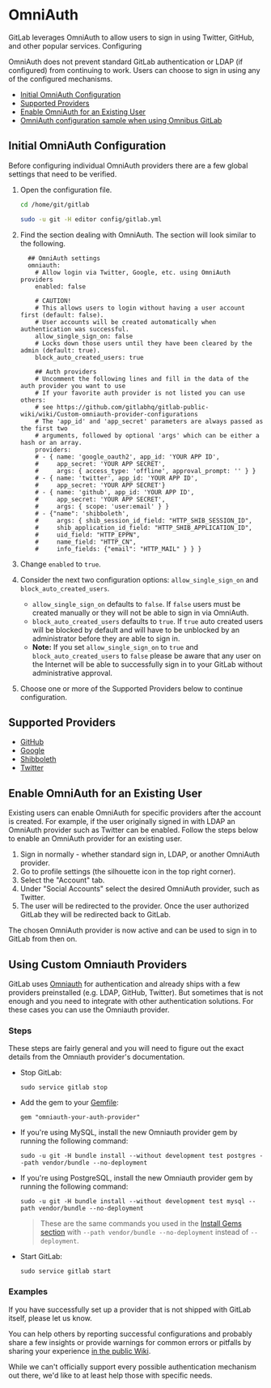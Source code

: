 # OmniAuth

GitLab leverages OmniAuth to allow users to sign in using Twitter, GitHub, and other popular services. Configuring

OmniAuth does not prevent standard GitLab authentication or LDAP (if configured) from continuing to work. Users can choose to sign in using any of the configured mechanisms.

- [Initial OmniAuth Configuration](#initial-omniauth-configuration)
- [Supported Providers](#supported-providers)
- [Enable OmniAuth for an Existing User](#enable-omniauth-for-an-existing-user)
- [OmniAuth configuration sample when using Omnibus GitLab](https://gitlab.com/gitlab-org/omnibus-gitlab/tree/master#omniauth-google-twitter-github-login)

## Initial OmniAuth Configuration

Before configuring individual OmniAuth providers there are a few global settings that need to be verified.

1.  Open the configuration file.

    ```sh
    cd /home/git/gitlab

    sudo -u git -H editor config/gitlab.yml
    ```

1.  Find the section dealing with OmniAuth. The section will look similar to the following.

    ```
      ## OmniAuth settings
      omniauth:
        # Allow login via Twitter, Google, etc. using OmniAuth providers
        enabled: false

        # CAUTION!
        # This allows users to login without having a user account first (default: false).
        # User accounts will be created automatically when authentication was successful.
        allow_single_sign_on: false
        # Locks down those users until they have been cleared by the admin (default: true).
        block_auto_created_users: true

        ## Auth providers
        # Uncomment the following lines and fill in the data of the auth provider you want to use
        # If your favorite auth provider is not listed you can use others:
        # see https://github.com/gitlabhq/gitlab-public-wiki/wiki/Custom-omniauth-provider-configurations
        # The 'app_id' and 'app_secret' parameters are always passed as the first two
        # arguments, followed by optional 'args' which can be either a hash or an array.
        providers:
        # - { name: 'google_oauth2', app_id: 'YOUR APP ID',
        #     app_secret: 'YOUR APP SECRET',
        #     args: { access_type: 'offline', approval_prompt: '' } }
        # - { name: 'twitter', app_id: 'YOUR APP ID',
        #     app_secret: 'YOUR APP SECRET'}
        # - { name: 'github', app_id: 'YOUR APP ID',
        #     app_secret: 'YOUR APP SECRET',
        #     args: { scope: 'user:email' } }
        # - {"name": 'shibboleth',
        #     args: { shib_session_id_field: "HTTP_SHIB_SESSION_ID",
        #     shib_application_id_field: "HTTP_SHIB_APPLICATION_ID",
        #     uid_field: "HTTP_EPPN",
        #     name_field: "HTTP_CN",
        #     info_fields: {"email": "HTTP_MAIL" } } }

    ```

1.  Change `enabled` to `true`.

1.  Consider the next two configuration options: `allow_single_sign_on` and `block_auto_created_users`.

    - `allow_single_sign_on` defaults to `false`. If `false` users must be created manually or they will not be able to
    sign in via OmniAuth.
    - `block_auto_created_users` defaults to `true`. If `true` auto created users will be blocked by default and will
    have to be unblocked by an administrator before they are able to sign in.
    - **Note:** If you set `allow_single_sign_on` to `true` and `block_auto_created_users` to `false` please be aware
    that any user on the Internet will be able to successfully sign in to your GitLab without administrative approval.

1.  Choose one or more of the Supported Providers below to continue configuration.

## Supported Providers

- [GitHub](github.md)
- [Google](google.md)
- [Shibboleth](shibboleth.md)
- [Twitter](twitter.md)

## Enable OmniAuth for an Existing User

Existing users can enable OmniAuth for specific providers after the account is created. For example, if the user originally signed in with LDAP an OmniAuth provider such as Twitter can be enabled. Follow the steps below to enable an OmniAuth provider for an existing user.

1. Sign in normally - whether standard sign in, LDAP, or another OmniAuth provider.
1. Go to profile settings (the silhouette icon in the top right corner).
1. Select the "Account" tab.
1. Under "Social Accounts" select the desired OmniAuth provider, such as Twitter.
1. The user will be redirected to the provider. Once the user authorized GitLab they will be redirected back to GitLab.

The chosen OmniAuth provider is now active and can be used to sign in to GitLab from then on.

## Using Custom Omniauth Providers

GitLab uses [Omniauth](http://www.omniauth.org/) for authentication and already ships with a few providers preinstalled (e.g. LDAP, GitHub, Twitter). But sometimes that is not enough and you need to integrate with other authentication solutions. For these cases you can use the Omniauth provider.

### Steps

These steps are fairly general and you will need to figure out the exact details from the Omniauth provider's documentation.

-   Stop GitLab:

        sudo service gitlab stop

-   Add the gem to your [Gemfile](https://gitlab.com/gitlab-org/gitlab-ce/blob/master/Gemfile):

        gem "omniauth-your-auth-provider"

-   If you're using MySQL, install the new Omniauth provider gem by running the following command:

        sudo -u git -H bundle install --without development test postgres --path vendor/bundle --no-deployment

-   If you're using PostgreSQL, install the new Omniauth provider gem by running the following command:

        sudo -u git -H bundle install --without development test mysql --path vendor/bundle --no-deployment

    > These are the same commands you used in the [Install Gems section](#install-gems) with `--path vendor/bundle --no-deployment` instead of `--deployment`.

-   Start GitLab:

        sudo service gitlab start

### Examples

If you have successfully set up a provider that is not shipped with GitLab itself, please let us know.

You can help others by reporting successful configurations and probably share a few insights or provide warnings for common errors or pitfalls by sharing your experience [in the public Wiki](https://github.com/gitlabhq/gitlab-public-wiki/wiki/Custom-omniauth-provider-configurations).

While we can't officially support every possible authentication mechanism out there, we'd like to at least help those with specific needs.
